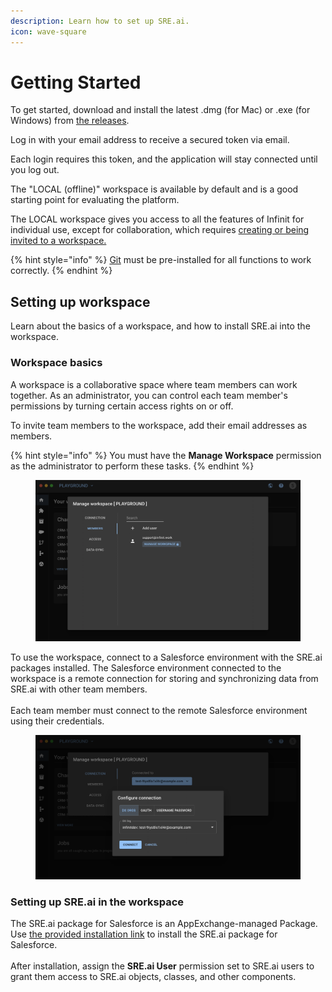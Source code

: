 ```yaml
---
description: Learn how to set up SRE.ai.
icon: wave-square
---
```


# Getting Started

To get started, download and install the latest .dmg (for Mac) or .exe (for Windows) from [the releases](https://github.com/support-infinit/infinit-desktop/releases).

Log in with your email address to receive a secured token via email.

Each login requires this token, and the application will stay connected until you log out.

The "LOCAL (offline)" workspace is available by default and is a good starting point for evaluating the platform.

The LOCAL workspace gives you access to all the features of Infinit for individual use, except for collaboration, which requires [creating or being invited to a workspace.](quickstart.md#setting-up-workspace)

{% hint style="info" %}
[Git](https://git-scm.com/downloads) must be pre-installed for all functions to work correctly.
{% endhint %}

## Setting up workspace

Learn about the basics of a workspace, and how to install SRE.ai into the workspace.

### Workspace basics

A workspace is a collaborative space where team members can work together. As an administrator, you can control each team member's permissions by turning certain access rights on or off.

To invite team members to the workspace, add their email addresses as members.

{% hint style="info" %}
You must have the **Manage Workspace** permission as the administrator to perform these tasks.
{% endhint %}

<figure><img src=".gitbook/assets/image (16).png" alt=""><figcaption></figcaption></figure>

To use the workspace, connect to a Salesforce environment with the SRE.ai packages installed. The Salesforce environment connected to the workspace is a remote connection for storing and synchronizing data from SRE.ai with other team members.\
\
Each team member must connect to the remote Salesforce environment using their credentials.

<figure><img src=".gitbook/assets/image (17).png" alt=""><figcaption></figcaption></figure>

### Setting up SRE.ai in the workspace

The SRE.ai package for Salesforce is an AppExchange-managed Package. Use [the provided installation link](https://login.salesforce.com/packaging/installPackage.apexp?p0=04tHr000001WlGqIAK) to install the SRE.ai package for Salesforce.\
\
After installation, assign the **SRE.ai User** permission set to SRE.ai users to grant them access to SRE.ai objects, classes, and other components.

